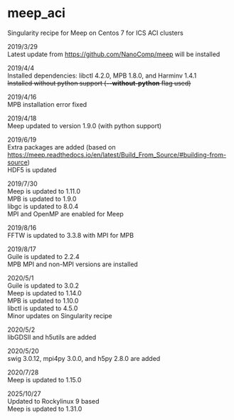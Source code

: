 # meep_aci
Singularity recipe for Meep on Centos 7 for ICS ACI clusters

2019/3/29  
Latest update from https://github.com/NanoComp/meep will be installed

2019/4/4  
Installed dependencies: libctl 4.2.0, MPB 1.8.0, and Harminv 1.4.1  
~~Installed without python support (**--without-python** flag used)~~

2019/4/16  
MPB installation error fixed

2019/4/18  
Meep updated to version 1.9.0 (with python support)

2019/6/19  
Extra packages are added (based on https://meep.readthedocs.io/en/latest/Build_From_Source/#building-from-source)  
HDF5 is updated  

2019/7/30  
Meep is updated to 1.11.0  
MPB is updated to 1.9.0  
libgc is updated to 8.0.4  
MPI and OpenMP are enabled for Meep

2019/8/16  
FFTW is updated to 3.3.8 with MPI for MPB

2019/8/17  
Guile is updated to 2.2.4  
MPB MPI and non-MPI versions are installed

2020/5/1  
Guile is updated to 3.0.2  
Meep is updated to 1.14.0  
MPB is updated to 1.10.0  
libctl is updated to 4.5.0  
Minor updates on Singularity recipe

2020/5/2  
libGDSII and h5utils are added

2020/5/20  
swig 3.0.12, mpi4py 3.0.0, and h5py 2.8.0 are added

2020/7/28  
Meep is updated to 1.15.0

2025/10/27  
Updated to Rockylinux 9 based  
Meep is updated to 1.31.0
